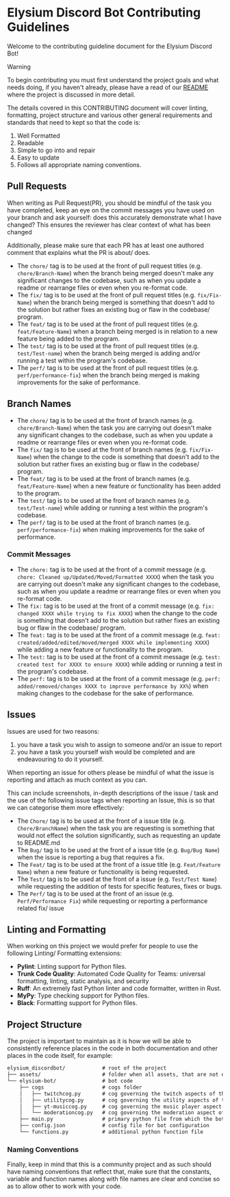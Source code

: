 # Elysium Discord Bot Contributing Guidelines
Welcome to the contributing guideline document for the Elysium Discord Bot!

> [!WARNING]
> To begin contributing you must first understand the project goals and what needs doing, if you haven't already, please have a read of our [README](README.md) where the project is discussed in more detail.

The details covered in this CONTRIBUTING document will cover linting, formatting, project structure and various other general requirements and standards that need to kept so that the code is:

1. Well Formatted
2. Readable
3. Simple to go into and repair
4. Easy to update
5. Follows all appropriate naming conventions.

## Pull Requests

When writing as Pull Request(PR), you should be mindful of the task you have completed, keep an eye on the commit messages you have used on your branch and ask yourself: does this accurately demonstrate what I have changed? This ensures the reviewer has clear context of what has been changed

Additionally, please make sure that each PR has at least one authored comment that explains what the PR is about/ does.

- The `chore/` tag is to be used at the front of pull request titles (e.g. `chore/Branch-Name`) when the branch being merged doesn't make any significant changes to the codebase, such as when you update a readme or rearrange files or even when you re-format code.
- The `fix/` tag is to be used at the front of pull request titles (e.g. `fix/Fix-Name`) when the branch being merged is something that doesn't add to the solution but rather fixes an existing bug or flaw in the codebase/ program.
- The `feat/` tag is to be used at the front of pull request titles (e.g. `feat/Feature-Name`) when a branch being merged is in relation to a new feature being added to the program.
- The `test/` tag is to be used at the front of pull request titles (e.g. `test/Test-name`) when the branch being merged is adding and/or running a test within the program's codebase.
- The `perf/` tag is to be used at the front of pull request titles (e.g. `perf/performance-fix`) when the branch being merged is making improvements for the sake of performance.

## Branch Names

- The `chore/` tag is to be used at the front of branch names (e.g. `chore/Branch-Name`) when the task you are carrying out doesn't make any significant changes to the codebase, such as when you update a readme or rearrange files or even when you re-format code.
- The `fix/` tag is to be used at the front of branch names (e.g. `fix/Fix-Name`) when the change to the code is something that doesn't add to the solution but rather fixes an existing bug or flaw in the codebase/ program.
- The `feat/` tag is to be used at the front of branch names (e.g. `feat/Feature-Name`) when a new feature or functionality has been added to the program.
- The `test/` tag is to be used at the front of branch names (e.g. `test/Test-name`) while adding or running a test within the program's codebase.
- The `perf/` tag is to be used at the front of branch names (e.g. `perf/performance-fix`) when making improvements for the sake of performance.

### Commit Messages

- The `chore:` tag is to be used at the front of a commit message (e.g. `chore: Cleaned up/Updated/Moved/Formatted XXXX`) when the task you are carrying out doesn't make any significant changes to the codebase, such as when you update a readme or rearrange files or even when you re-format code.
- The `fix:` tag is to be used at the front of a commit message (e.g. `fix: changed XXXX while trying to fix XXXX`) when the change to the code is something that doesn't add to the solution but rather fixes an existing bug or flaw in the codebase/ program.
- The `feat:` tag is to be used at the front of a commit message (e.g. `feat: created/added/edited/moved/merged XXXX while implementing XXXX`) while adding a new feature or functionality to the program.
- The `test:` tag is to be used at the front of a commit message (e.g. `test: created test for XXXX to ensure XXXX`) while adding or running a test in the program's codebase.
- The `perf:` tag is to be used at the front of a commit message (e.g. `perf: added/removed/changes XXXX to improve performance by XX%`) when making changes to the codebase for the sake of performance.

## Issues

Issues are used for two reasons:

1. you have a task you wish to assign to someone and/or an issue to report
2. you have a task you yourself wish would be completed and are endeavouring to do it yourself.

When reporting an issue for others please be mindful of what the issue is reporting and attach as much context as you can.

This can include screenshots, in-depth descriptions of the issue / task and the use of the following issue tags when reporting an Issue, this is so that we can categorise them more effectively:

- The `Chore/` tag is to be used at the front of a issue title (e.g. `Chore/BranchName`) when the task you are requesting is something that would not effect the solution significantly, such as requesting an update to README.md
- The `Bug/` tag is to be used at the front of a issue title (e.g. `Bug/Bug Name`) when the issue is reporting a bug that requires a fix.
- The `Feat/` tag is to be used at the front of a issue title (e.g. `Feat/Feature Name`) when a new feature or functionality is being requested.
- The `Test/` tag is to be used at the front of a issue (e.g. `Test/Test Name`) while requesting the addition of tests for specific features, fixes or bugs.
- The `Perf/` tag is to be used at the front of an issue (e.g. `Perf/Performance Fix`) while requesting or reporting a performance related fix/ issue

## Linting and Formatting

When working on this project we would prefer for people to use the following Linting/ Formatting extensions:

- **Pylint**: Linting support for Python files.
- **Trunk Code Quality**: Automated Code Quality for Teams: universal formatting, linting, static analysis, and security
- **Ruff**: An extremely fast Python linter and code formatter, written in Rust.
- **MyPy**: Type checking support for Python files.
- **Black**: Formatting support for Python files.

## Project Structure

The project is important to maintain as it is how we will be able to consistently reference places in the code in both documentation and other places in the code itself, for example:

```txt
elysium_discordbot/            # root of the project
├── assets/                    # folder when all assets, that are not external links, are to be stored
└── elysium-bot/               # bot code
    ├── cogs                   # cogs folder
    │   ├── twitchcog.py       # cog governing the twitch aspects of the bot
    │   ├── utilitycog.py      # cog governing the utility aspects of the bot
    │   ├── yt-musiccog.py     # cog governing the music player aspect of the bot
    │   └── moderationcog.py   # cog governing the moderation aspect of the bot
    ├── main.py                # primary python file from which the bot is initialised
    ├── config.json            # config file for bot configuration
    └── functions.py           # additional python function file
```

### Naming Conventions

Finally, keep in mind that this is a community project and as such should have naming conventions that reflect that, make sure that the constants, variable and function names along with file names are clear and concise so as to allow other to work with your code.
